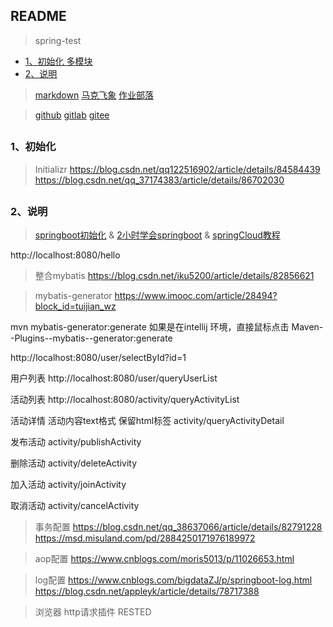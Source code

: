 ## README
> spring-test

*   [1、初始化 多模块](#initializr)
*   [2、说明](#introducer)

> [markdown]( https://jbt.github.io/markdown-editor/ )    [马克飞象]( https://maxiang.io )   [作业部落]( https://www.zybuluo.com/mdeditor )    

> [github]( https://github.com/scott180 )  [gitlab]( https://git.lug.ustc.edu.cn/ja )     [gitee]( https://gitee.com )


 <h2 id="initializr"></h2>

### 1、初始化

>Initializr
https://blog.csdn.net/qq122516902/article/details/84584439
https://blog.csdn.net/qq_37174383/article/details/86702030

<h2 id="introducer"></h2>

### 2、说明
>[springboot初始化]( https://start.spring.io/ ) &  [2小时学会springboot]( https://blog.csdn.net/forezp/article/details/61472783 )  &  [springCloud教程]( https://blog.csdn.net/forezp/article/details/70148833 )

http://localhost:8080/hello

>整合mybatis
https://blog.csdn.net/iku5200/article/details/82856621

>mybatis-generator
https://www.imooc.com/article/28494?block_id=tuijian_wz

mvn mybatis-generator:generate
如果是在intellij 环境，直接鼠标点击 Maven--Plugins--mybatis--generator:generate

http://localhost:8080/user/selectById?id=1

用户列表
http://localhost:8080/user/queryUserList

活动列表
http://localhost:8080/activity/queryActivityList

活动详情
活动内容text格式 保留html标签
activity/queryActivityDetail

发布活动
activity/publishActivity

删除活动
activity/deleteActivity

加入活动
activity/joinActivity

取消活动
activity/cancelActivity

>事务配置
https://blog.csdn.net/qq_38637066/article/details/82791228
https://msd.misuland.com/pd/2884250171976189972


>aop配置
https://www.cnblogs.com/moris5013/p/11026653.html

>log配置
https://www.cnblogs.com/bigdataZJ/p/springboot-log.html
https://blog.csdn.net/appleyk/article/details/78717388

>浏览器 http请求插件
RESTED


